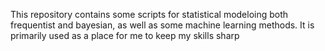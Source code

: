 This repository contains some scripts for statistical modeloing both frequentist and bayesian, as well as some machine learning methods. It is primarily used as a place for me to keep my skills sharp
